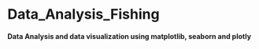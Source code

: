 # Data_Analysis_Fishing
#### Data Analysis and data visualization using matplotlib, seaborn and plotly
